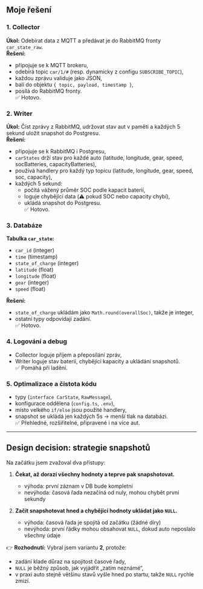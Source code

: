 ## Moje řešení

### 1. Collector
**Úkol:** Odebírat data z MQTT a předávat je do RabbitMQ fronty `car_state_raw`.  
**Řešení:**
- připojuje se k MQTT brokeru,
- odebírá topic `car/1/#` (resp. dynamicky z configu `SUBSCRIBE_TOPIC`),
- každou zprávu validuje jako JSON,
- balí do objektu `{ topic, payload, timestamp }`,
- posílá do RabbitMQ fronty.  
✅ Hotovo.

### 2. Writer
**Úkol:** Číst zprávy z RabbitMQ, udržovat stav aut v paměti a každých 5 sekund uložit snapshot do Postgresu.  
**Řešení:**
- připojuje se k RabbitMQ i Postgresu,
- `carStates` drží stav pro každé auto (latitude, longitude, gear, speed, socBatteries, capacityBatteries),
- používá handlery pro každý typ topicu (latitude, longitude, gear, speed, soc, capacity),
- každých 5 sekund:
  - počítá vážený průměr SOC podle kapacit baterií,
  - loguje chybějící data (⚠️ pokud SOC nebo capacity chybí),
  - ukládá snapshot do Postgresu.  
✅ Hotovo.

### 3. Databáze
**Tabulka `car_state`:**
- `car_id` (integer)
- `time` (timestamp)
- `state_of_charge` (integer)
- `latitude` (float)
- `longitude` (float)
- `gear` (integer)
- `speed` (float)

**Řešení:**
- `state_of_charge` ukládám jako `Math.round(overallSoc)`, takže je integer,
- ostatní typy odpovídají zadání.  
✅ Hotovo.

### 4. Logování a debug
- Collector loguje příjem a přeposílání zpráv,
- Writer loguje stav baterií, chybějící kapacity a ukládání snapshotů.  
✅ Pomáhá při ladění.

### 5. Optimalizace a čistota kódu
- typy (`interface CarState`, `RawMessage`),
- konfigurace oddělena (`config.ts`, `.env`),
- místo velkého `if/else` jsou použité handlery,
- snapshot se ukládá jen každých 5s → menší tlak na databázi.  
✅ Přehledné, rozšiřitelné, připravené i na více aut.

---

## Design decision: strategie snapshotů

Na začátku jsem zvažoval dva přístupy:

1. **Čekat, až dorazí všechny hodnoty a teprve pak snapshotovat.**  
   - výhoda: první záznam v DB bude kompletní  
   - nevýhoda: časová řada nezačíná od nuly, mohou chybět první sekundy  

2. **Začít snapshotovat hned a chybějící hodnoty ukládat jako `NULL`.**  
   - výhoda: časová řada je spojitá od začátku (žádné díry)  
   - nevýhoda: první řádky mohou obsahovat `NULL`, dokud auto neposlalo všechny údaje  

👉 **Rozhodnutí:** Vybral jsem variantu **2**, protože:
- zadání klade důraz na spojitost časové řady,  
- `NULL` je běžný způsob, jak vyjádřit „zatím neznámé“,  
- v praxi auto stejně většinu stavů vyšle hned po startu, takže `NULL` rychle zmizí.  
